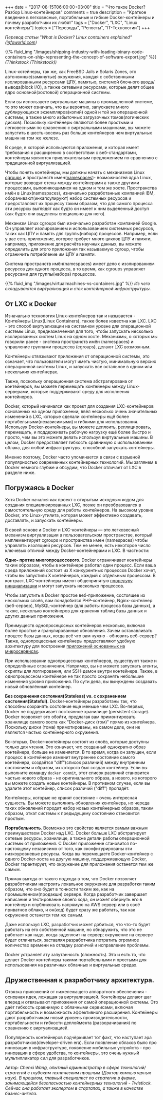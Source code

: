 +++
date = "2017-08-15T06:00:00+03:00"
title = "Что такое Docker? Разбор Linux-контейнеров"
comments = true
description = "Краткое введение в легковесные, портабельные и гибкие Docker-контейнеры и почему разработчики их любят"
tags = ["Docker", "LXC", "Linux контейнеры"]
topics = ["Переводы", "Репосты", "IT-Технологии"]
+++

*Перевод статьи "What is Docker? Linux containers explained" ([infoworld.com](http://www.infoworld.com/article/3204171/linux/what-is-docker-linux-containers-explained.html))*

{{% fluid_img "/images/shipping-industry-with-loading-binary-code-containers-on-ship-representing-the-concept-of-software-export.jpg" %}}
*(Thinkstock (Thinkstock))*

Linux-котейнеры, так же, как FreeBSD Jails и Solaris Zones, это автономные(замкнутые) окружения, каждая с собственными изолированными ресурсами ЦПУ, памятью, системой блочного ввода/вывода(block I/O), а также сетевыми ресурсами, которые делят общее ядро основной(хостовой) операционной системы. 

Если вы используете виртуальные машины в промышленной системе, то это может означать, что вы вероятно, запускаете много дублирующихся экземпляров(копий) одной и той же операционной системы, а также много избыточных загрузочных томов(логических дисков). Поскольку контейнеры являются более простыми и легковесными по сравнению с виртуальными машинами, вы можете запустить в шесть-восемь раз больше контейнеров чем виртуальных машин на том же железе.

В среде, в которой используются приложения, и которая имеет требования к расширению в соответствии с веб-стандартами, контейнеры являются привлекательным предложением по сравнению с традиционной виртуализацией.
<!--more-->

Чтобы понять контейнеры, мы должны начать с механизмов Linux [cgroups](http://man7.org/linux/man-pages/man7/cgroups.7.html) и пространств имен([namespaces](http://man7.org/linux/man-pages/man7/namespaces.7.html))- возможностей ядра Linux, которые возводят стены между контейнерами а также другими процессами, выполняющимися на одном и том же хосте. Пространства имён в Linux(namespaces), изначально разработанные компанией IBM, оборачивают(инкапсулируют) набор системных ресурсов и предоставляют их процессу таким образом, что для самого процесса эти ресурсы выглядят как будто он имеет к ним выделенный доступ (как будто они выделены специально для него).

Механизм Linux cgroups был изначально разработан компанией Google. Он управляет изолированием и использованием системных ресурсов, таких как ЦПУ и память для группы(набора) процессов. Например, если у вас есть приложение, которое требует много циклов ЦПУ и памяти, например, приложение для расчёта научных данных, вы можете определить для этого приложения так называемую cgroup, чтобы ограничить потребление им ЦПУ и памяти.

Система пространств имён(namespaces) имеет дело с изолированием ресурсов для одного процесса, в то время, как cgroups управляет ресурсами для группы(набора) процессов.

{{% fluid_img "/images/virtualmachines-vs-containers.jpg" %}}
*Из чего складываются виртуализация и стек контейнерной инфраструктуры.*

<h2>От LXC к Docker</h2>

Изначально технология Linux-контейнеров так и называется - Контейнеры Linux(Linux Containers), также более известна как LXC. LXC - это способ виртуализации на системном уровне для операционной системы Linux, предназначенная для того, чтобы запускать несколько изолированных систем Linux на одном хосте. Механизмы, о которых мы говорили ранее - система пространств имён (namespaces) и управление группами процессов (cgroups), делают LXC возможным.

Контейнеры отвязывают приложения от операционной системы, это означает, что пользователи могут иметь чистую, минимальную версию операционной системы Linux, и запускать все остальное в одном или нескольких контейнерах.

Также, поскольку операционная система абстрагирована от контейнеров, вы можете перемещать контейнеры между Linux-серверами, которые поддерживают среду для исполнения контейнеров.

Docker, который начинался как проект для создания LXC-контейнеров основанных на одном приложении, ввёл несколько очень значительных изменений в LXC, которые сделали контейнеры ещё более портабельными(независимыми) и гибкими для использования. Используя Docker-контейнеры, вы можете деплоить, реплицировать, перемещать, и поддерживать рабочую нагрузку ещё более быстро и просто, чем вы это можете делать используя виртуальные машины. В целом, Docker предоставляет гибкость сравнимую с использованием облака, для любой инфраструктуры, способной запускать контейнеры.

Именно поэтому, Docker часто упоминается в связи с взрывной популярностью современных контейнерных технологий. Мы заглянем в Docker немного глубже и обсудим, что Docker отличает от LXC в разделе ниже. 

<h2>Погружаясь в Docker</h2>

Хотя Docker начался как проект с открытым исходным кодом для создания специализированных LXC, позже он преобразовался в самостоятельную среду для работы контейнеров. На высоком уровне Docker, это Linux-утилита, которая может эффективно создавать, доставлять, и запускать контейнеры.

В своей основе и Docker и LXC-контейнеры — это легковесный механизм виртуализации в пользовательском пространстве, который имплементирует cgroups и пространства имен (namespaces) чтобы управлять изоляцией ресурсов. Тем не менее, есть некоторое число ключевых отличий между Docker-контейнерами и LXC. В частности:

**Одно- против многопроцессового**. Docker ограничивает контейнеры таким оброазом, чтобы в контейнере работал один процесс. Если ваша среда приложений состоит из X конкурентных процессов Docker хочет, чтобы вы запустили X контейнеров, каждый с отдельным процессом. В контраст, LXC-контейнеры имеют общепринятую [процедуру инициализации](http://www.yolinux.com/TUTORIALS/LinuxTutorialInitProcess.html) и могут запускать несколько процессов.

Чтобы запустить в Docker простое веб-приложение, состоящее из нескольких слоёв, вам понадобится PHP-контейнер, Nginx-контейнер (веб-сервер), MySQL-контейнер (для работы процесса базы данных), а также, несколько контейнеров для хранения таблиц базы данных и других данных приложения.

Преимуществ однопросецссных контейнеров несколько, включая более простые и гранулированные обновления. Зачем останавливать процесс базы данных, когда всё что вам нужно - обновить веб-сервер? Также, однопроцессные контейнеры предоставляют удобную архитектуру для построения [приложений основанных на микросервисах](http://www.infoworld.com/article/3200034/application-development/why-you-should-use-microservices.html).

При использовании однопроцессных контейнеров, существуют также и определённые ограничения. Например, вы не можете запускать агенты, скрипты для логгирования, или SSH-демон внутри контейнера. Также, в однопроцессном контейнере не так просто сохранять небольшие изменения уровня приложения. По сути дела, вы вынуждены создавать новый обновлённый контейнер.

**Без сохранения состояния(Stateless) vs. с сохранением состояния(Stateful).** Docker-контейнеры разработаны так, что способны сохранять состояние еще меньше чем LXC. Во-первых, Docker не поддерживает постоянное хранилище (persistent storage). Docker позволяет это обойти, предлагая вам примонтировать хранилище самого хоста как "Docker-диск (том)" прямо из контейнера. Поскольку диски (тома) примотированы, на самом деле, они не являются частью контейнерного окружения.

Во-вторых, Docker-контейнеры состоят из слоёв, которые доступны только для чтения. Это означает, что созданный однократно образ контейнера, больше не изменяется. В то время, когда он запущен, если процесс в контейнере изменит внутреннее состояние самого контейнера, создаётся "diff"(список различий) между внутренним состоянием и образом, из которого был создан контейнер. Если вы выполните команду ```docker commit```, этот список различий становится частью нового образа - не оригинального образа, а нового, из которого вы можете создать новые контейнеры. В противном случае, если вы удалите этот контейнер, список различий ("diff") пропадёт.

Контейнеры, которые не хранят состояние - очень интересная сущность. Вы можете выполнять обновления контейнера, но череда таких обновлений породит набор новых контейнерных образов, таким образом, откат системы к предыдущему состоянию становится простым.

**Портабельность**. Возможно это свойство является самым важным преимуществом Docker над LXC. Docker больше  LXC абстрагирует сетевые ресурсы, хранилище, а также детали работы операционной системы от приложения. С Docker приложение становится по-настоящему независимо от того, как сконфигурированы эти низкоуровневые ресурсы. Когда вы перемещаете Docker-контейнер с одного Docker-хоста на другую машину, поддерживающую Docker, Docker гарантирует, что окружение для приложения останется тем же самым.

Прямая выгода от такого подхода в том, что Docker позволяет разработчикам настроить локальное окружение для разработки таким образом, что оно будет в точности таким же, как на промышленном(продакшн) сервере. Когда разработчик завершает написание и тестирование своего кода, он может обернуть его в контейнер и опубликовать напрямую на AWS сервер или в своё приватное облако, и он(код) будет сразу же работать, так как окружение останется тем же самым.

Даже используя LXC, разработчик может добиться, что что-то будет работать на его собственной машине, но обнаружить, что это не работает как надо, когда задеплоит на сервер; окружение на сервере будет отличаться, заставляя разработчика потратить огромное количество времени на отладку различий и исправление проблемы.

Docker устраняет эту запутанность (сложность). Это и есть то, что делает Docker контейнеры такими портабельными и простыми для использования на различных облачных и виртуальных средах.

<h2>Дружественная к разработчику архитектура.</h2>

Отвязка приложений от нижележащего аппаратного обеспечения - основная идея, лежащая за виртуализацией. Контейнеры делают шаг вперед и отвязывают приложения от самой операционной системы. Это даёт гибкость сравнимую с облачными сервисами, включая портабельность и возможность эффективного расширения. Контейнеры дают разработчикам новый уровень производительности, портабельности и гибкости деплоймента (разворачивания) по сравнению с виртуализацией.

Популярность контейнеров подчёркивает тот факт, что наступает эра разработчиков(developer-driven era). Если появление облаков было про инновации в инфраструктуре, появление мобильных устройств - про инновации в сфере удобства, то контейнеры, это очень нужный мультипликатор сил для разработчиков.

*Автор: Chenxi Wang, опытный администратор в сфере технологий/стратегий с глубоким техническим прошлым (Доктор компьютерных наук). В прошлом, главный специалист по стратегии в фирме, занимающейся безопасностью контейнерных технологий - Twistlock. Сейчас она работает экспертом в стартапах, а также в качестве бизнес-ангела.*
